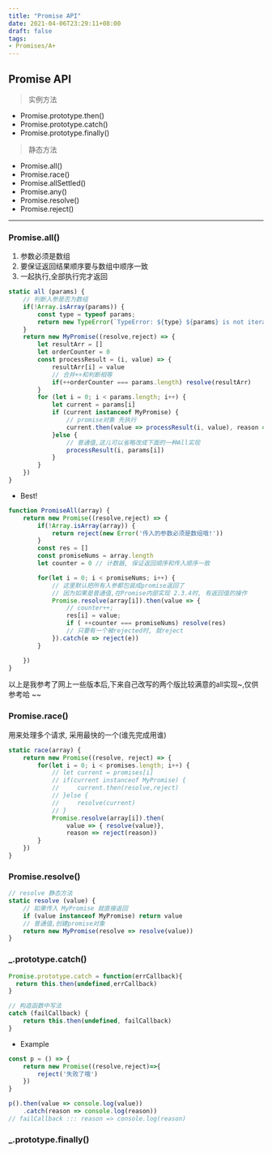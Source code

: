 ```yaml
---
title: "Promise API"
date: 2021-04-06T23:29:11+08:00
draft: false
tags:
- Promises/A+
---
```


## Promise API
> 实例方法
- Promise.prototype.then() 
- Promise.prototype.catch()
- Promise.prototype.finally()  

> 静态方法
- Promise.all()  
- Promise.race()
- Promise.allSettled()
- Promise.any()
- Promise.resolve()
- Promise.reject()

---

### Promise.all()
1. 参数必须是数组
2. 要保证返回结果顺序要与数组中顺序一致
3. 一起执行,全部执行完才返回

```js
static all (params) {
    // 判断入参是否为数组
    if(!Array.isArray(params)) {
        const type = typeof params;
        return new TypeError(`TypeError: ${type} ${params} is not iterable`)
    }
    return new MyPromise((resolve,reject) => {
        let resultArr = []
        let orderCounter = 0
        const processResult = (i, value) => {
            resultArr[i] = value 
            // 合并++和判断相等
            if(++orderCounter === params.length) resolve(resultArr)
        }
        for (let i = 0; i < params.length; i++) {
            let current = params[i]
            if (current instanceof MyPromise) {
                // promise对象 先执行
                current.then(value => processResult(i, value), reason => reject(reason))
            }else {
                // 普通值,这儿可以省略改成下面的一种All实现
                processResult(i, params[i])
            }
        }
    })
}
```
- Best!
```js
function PromiseAll(array) {
    return new Promise((resolve,reject) => {
        if(!Array.isArray(array)) {
            return reject(new Error('传入的参数必须是数组哦!'))
        }
        const res = []
        const promiseNums = array.length
        let counter = 0 // 计数器, 保证返回顺序和传入顺序一致

        for(let i = 0; i < promiseNums; i++) {
            // 这里默认把所有入参都包装成promise返回了
            // 因为如果是普通值,在Promise内部实现 2.3.4时, 有返回值的操作
            Promise.resolve(array[i]).then(value => {
                // counter++;
                res[i] = value;
                if ( ++counter === promiseNums) resolve(res)
                // 只要有一个被rejected时, 就reject
            }).catch(e => reject(e))
        }

    })
}
```
以上是我参考了网上一些版本后,下来自己改写的两个版比较满意的all实现~,仅供参考哈 ~~

### Promise.race() 
用来处理多个请求, 采用最快的一个(谁先完成用谁)

```js
static race(array) {
    return new Promise((resolve, reject) => {
        for(let i = 0; i < promises.length; i++) {
            // let current = promises[i]
            // if(current instanceof MyPromise) {
            //     current.then(resolve,reject)
            // }else {
            //     resolve(current)
            // }
            Promise.resolve(array[i]).then(
                value => { resolve(value)},
                reason => reject(reason))
        }
    })
}

```

### Promise.resolve()
```js
// resolve 静态方法
static resolve (value) {
    // 如果传入 MyPromise 就直接返回
    if (value instanceof MyPromise) return value
    // 普通值,创建promise对象
    return new MyPromise(resolve => resolve(value))
}
```

### _.prototype.catch()

```js
Promise.prototype.catch = function(errCallback){
  return this.then(undefined,errCallback)
}

// 构造函数中写法
catch (failCallback) {
    return this.then(undefined, failCallback)
}
```
- Example
```js
const p = () => {
    return new Promise((resolve,reject)=>{
        reject('失败了哦')
    })
}

p().then(value => console.log(value))
    .catch(reason => console.log(reason))
// failCallback ::: reason => console.log(reason)  
```
### _.prototype.finally()
